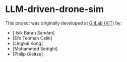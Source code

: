 # LLM-driven-drone-sim

This project was originally developed at [GitLab (KIT)](https://gitlab.kit.edu/utzni/airsimpse) by:

- [ Isik Baran Sandan]
- [Efe Teoman Celik]
- [Lingkai Kong]
- [Mohammed Sedighi]
- [Philip Gleitze]
